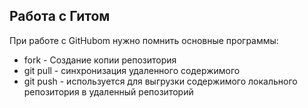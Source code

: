 ## Работа с Гитом
При работе с GitHubom нужно помнить основные программы:
* fork - Создание копии репозитория
* git pull - синхронизация удаленного содержимого
* git push -  используется для выгрузки содержимого локального репозитория в удаленный репозиторий